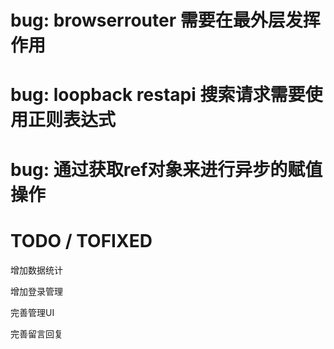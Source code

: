# bug: browserrouter 需要在最外层发挥作用

# bug: loopback restapi 搜索请求需要使用正则表达式

# bug: 通过获取ref对象来进行异步的赋值操作

# TODO / TOFIXED

增加数据统计

增加登录管理

完善管理UI

完善留言回复